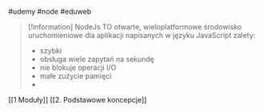 #udemy #node #eduweb


> [!information] NodeJs
> TO otwarte, wieloplatformowe środowisko uruchomieniowe dla aplikacji napisanych w języku JavaScript
> zalety:
> 	- szybki
> 	- obsługa wiele zapytań na sekundę
> 	- nie blokuje operacji I/O
> 	- małe zużycie pamięci
> 	- 


[[1 Moduły]]
[[2. Podstawowe koncepcje]]



